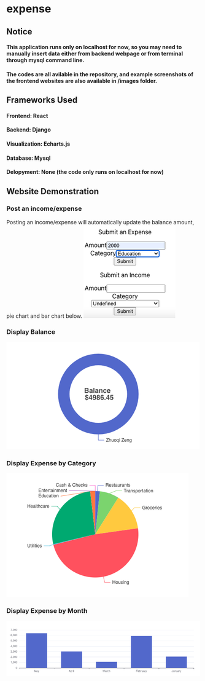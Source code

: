 # expense

## Notice

#### This application runs only on localhost for now, so you may need to manually insert data either from backend webpage or from terminal through mysql command line. 

#### The codes are all avilable in the repository, and example screenshots of the frontend websites are also available in /images folder.


## Frameworks Used
#### Frontend: React
#### Backend: Django
#### Visualization: Echarts.js
#### Database: Mysql
#### Delopyment: None (the code only runs on localhost for now)

## Website Demonstration

### Post an income/expense
Posting an income/expense will automatically update the balance amount, pie chart and bar chart below.
![add_button](https://raw.githubusercontent.com/adarestart/expense/main/images/add_form.png)

### Display Balance 
![balance](https://raw.githubusercontent.com/adarestart/expense/main/images/balance_chart.png)

### Display Expense by Category 
![pie_chart](https://raw.githubusercontent.com/adarestart/expense/main/images/pie_chart.png)

### Display Expense by Month
![bar_chart](https://raw.githubusercontent.com/adarestart/expense/main/images/bar_chart.png)

